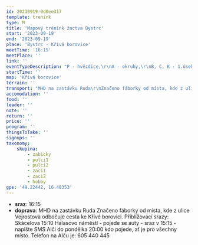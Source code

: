 ```yaml
---
id: 20230919-9d0ee317
template: trenink
type: M
title: 'Mapový trénink žactva Bystrc'
start: '2023-09-19'
end: '2023-09-19'
place: 'Bystrc - Křivá borovice'
meetTime: '16:15'
meetPlace: ''
link: ''
eventTypeDescription: "P - hvězdice,\r\nA - okruhy,\r\nB, C, K - 1.úsek štafet"
startTime: ''
map: 'Křivá borovice'
terrain: ''
transport: "MHD na zastávku Ruda\r\nZnačeno fáborky od místa, kde z ulice Vejrostova odbočuje cesta ke Křivé borovici.\r\nPřibližovací  srazy:\r\nSkácelova 15:10\r\nHalasovo náměstí - pojede se auty - sraz v 15:15 - napište SMS Alči do pondělka 20:00 kdo pojede, ať je pro všechny místo. Telefon na Alču je: 605 440 445"
accomodation: ''
food: ''
leader: ''
note: ''
return: ''
price: ''
program: ''
thingsToTake: ''
signups: ''
taxonomy:
    skupina:
        - zabicky
        - pulci1
        - pulci2
        - zaci1
        - zaci2
        - hobby
gps: '49.22442, 16.48353'
---
```


* **sraz**: 16:15
* **doprava**: MHD na zastávku Ruda
Značeno fáborky od místa, kde z ulice Vejrostova odbočuje cesta ke Křivé borovici.
Přibližovací  srazy:
Skácelova 15:10
Halasovo náměstí - pojede se auty - sraz v 15:15 - napište SMS Alči do pondělka 20:00 kdo pojede, ať je pro všechny místo. Telefon na Alču je: 605 440 445
